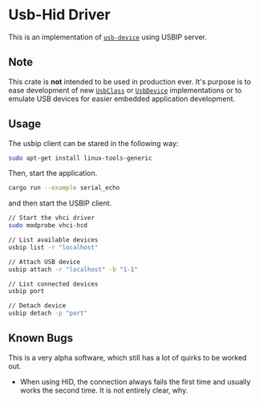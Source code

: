 [1]: https://docs.rs/usb-device/0.2.7/usb_device/
[2]: https://docs.rs/usb-device/0.2.7/usb_device/device/struct.UsbDevice.html
[3]: https://docs.rs/usb-device/0.2.7/usb_device/class/trait.UsbClass.html

# Usb-Hid Driver

This is an implementation of [`usb-device`][1] using USBIP server.

## Note

This crate is **not** intended to be used in production ever.
It's purpose is to ease development of new [`UsbClass`][3] or [`UsbDevice`][2] implementations or to emulate USB devices for easier embedded application development.

## Usage

The usbip client can be stared in the following way:

```bash
sudo apt-get install linux-tools-generic
```

Then, start the application.

```bash
cargo run --example serial_echo
```

and then start the USBIP client.

```bash
// Start the vhci driver
sudo modprobe vhci-hcd

// List available devices
usbip list -r "localhost" 

// Attach USB device
usbip attach -r "localhost" -b "1-1"

// List connected devices
usbip port

// Detach device
usbip detach -p "port"
```

## Known Bugs

This is a very alpha software, which still has a lot of quirks to be worked out.

- When using HID, the connection always fails the first time and usually works the second time. It is not entirely clear, why.
